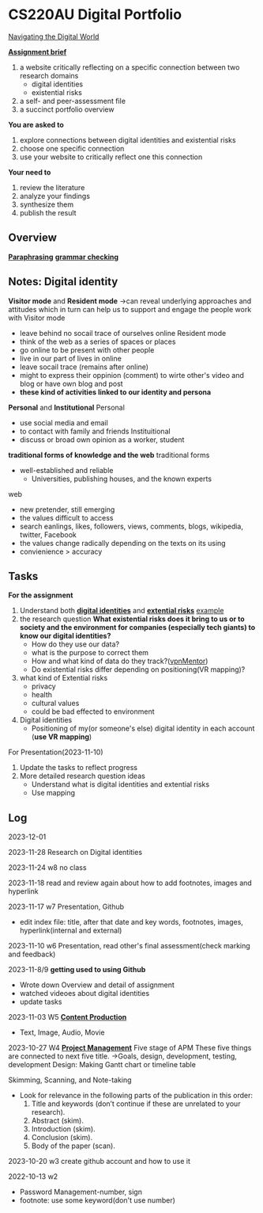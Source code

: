# CS220AU Digital Portfolio 
[Navigating the Digital World](https://navigatingthedigitalworld.com/)

**[Assignment brief](https://navigatingthedigitalworld.com/docs/cs220/cs220au#assignment-brief)**
1. a website critically reflecting on a specific connection between two research domains
   - digital identities
   - existential risks
2. a self- and peer-assessment file
3. a succinct portfolio overview

**You are asked to**
1. explore connections between digital identities and existential risks
2. choose one specific connection
3. use your website to critically reflect one this connection

**Your need to**
1. review the literature
2. analyze your findings
3. synthesize them
4. publish the result

## Overview

**[Paraphrasing](https://quillbot.com/)**
**[grammar checking](https://quillbot.com/grammar-check)**


## Notes: Digital identity
**Visitor mode** and **Resident mode**
→can reveal underlying approaches and attitudes which in turn can help us to support and engage the people work with
Visitor mode
 - leave behind no socail trace of ourselves online
Resident mode
 - think of the web as a series of spaces or places
 - go online to be present with other people
 - live in our part of lives in online
 - leave socail trace (remains after online)
 - might to express their oppinion (comment) to wirte other's video and blog or have own blog and post
 - **these kind of activities linked to our identity and persona**

**Personal** and **Institutional**
Personal
 - use social media and email
 - to contact with family and friends
Instituitional
 - discuss or broad own opinion as a worker, student

**traditional forms of knowledge and the web**
traditional forms
 - well-established and reliable
   - Universities, publishing houses, and the known experts

web
 - new pretender, still emerging
 - the values difficult to access
 - search eanlings, likes, followers, views, comments, blogs, wikipedia, twitter, Facebook
 - the values change radically depending on the texts on its using
 - convienience > accuracy 


## Tasks
**For the assignment**
1. Understand both **[digital identities](https://navigatingthedigitalworld.com/docs/digital-identities)** and **[extential risks](https://navigatingthedigitalworld.com/docs/existential-risks)** [example](https://www.cser.ac.uk/)
2. the research question
   **What existential risks does it bring to us or to society and the environment for companies (especially tech giants) to know our digital identities?**
   - How do they use our data?
   - what is the purpose to correct them
   - How and what kind of data do they track?([vpnMentor](https://www.vpnmentor.com/research/whos-watching-you/#/?filter=thirdParty))
   - Do existential risks differ depending on positioning(VR mapping)?
4. what kind of Extential risks
   - privacy
   - health
   - cultural values
   - could be bad effected to environment
5. Digital identities
   - Positioning of my(or someone's else) digital identity in each account (**use VR mapping**)



For Presentation(2023-11-10)
1. Update the tasks to reflect progress
2. More detailed research question ideas
   - Understand what is digital identities and extential risks
   - Use mapping 


## Log
2023-12-01 

2023-11-28 Research on Digital identities

2023-11-24 w8 no class

2023-11-18 read and review again about how to add footnotes, images and hyperlink

2023-11-17 w7
Presentation, Github
- edit index file: title, after that date and key words, footnotes, images, hyperlink(internal and external)

2023-11-10 w6
Presentation, read other's final assessment(check marking and feedback)

2023-11-8/9
**getting used to using Github**
- Wrote down Overview and detail of assignment
- watched videoes about digital identities
- update tasks

2023-11-03 W5
**[Content Production](https://navigatingthedigitalworld.com/docs/content-production)**
- Text, Image, Audio, Movie

2023-10-27 W4
**[Project Management](https://navigatingthedigitalworld.com/docs/project-management)**
Five stage of APM
These five things are connected to next five title.
→Goals, design, development, testing, development
Design: Making Gantt chart or timeline table 

Skimming, Scanning, and Note-taking
- Look for relevance in the following parts of the publication in this order:
	1. Title and keywords (don’t continue if these are unrelated to your research).
	2. Abstract (skim).
	3. Introduction (skim).
	4. Conclusion (skim).
	5. Body of the paper (scan).

2023-10-20 w3
create github account and how to use it
  
2022-10-13 w2
- Password Management-number, sign
- footnote: use some keyword(don't use number)
